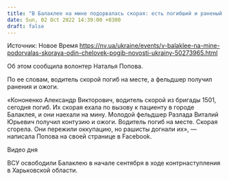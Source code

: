 ```yaml
---
title: "В Балаклее на мине подорвалась скорая: есть погибший и раненый — волонтер"
date: Sun, 02 Oct 2022 14:39:00 +0300
draft: false
---
```

Источник: Новое Время https://nv.ua/ukraine/events/v-balaklee-na-mine-podorvalas-skoraya-odin-chelovek-pogib-novosti-ukrainy-50273965.html


Об этом сообщила волонтер Наталья Попова.

По ее словам, водитель скорой погиб на месте, а фельдшер получил ранения и ожоги.

«Кононенко Александр Викторович, водитель скорой из бригады 1501, сегодня погиб. Их скорая ехала по вызову к пациенту в городе Балаклея, и они наехали на мину. Молодой фельдшер Разлада Виталий Юрьевич получил контузию и ожоги. Водитель погиб на месте. Скорая сгорела. Они пережили оккупацию, но рашисты догнали их», — написала Попова на своей странице в Facebook.

 Видео дня   

ВСУ освободили Балаклею в начале сентября в ходе контрнаступления в Харьковской области.
